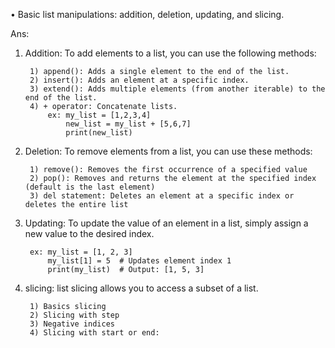 • Basic list manipulations: addition, deletion, updating, and slicing.

Ans: 

1. Addition: 
        To add elements to a list, you can use the following methods:

        1) append(): Adds a single element to the end of the list.
        2) insert(): Adds an element at a specific index.
        3) extend(): Adds multiple elements (from another iterable) to the end of the list.
        4) + operator: Concatenate lists.
            ex: my_list = [1,2,3,4]
                new_list = my_list + [5,6,7]
                print(new_list)

2. Deletion:
        To remove elements from a list, you can use these methods:

        1) remove(): Removes the first occurrence of a specified value
        2) pop(): Removes and returns the element at the specified index (default is the last element)
        3) del statement: Deletes an element at a specific index or deletes the entire list

3. Updating:
        To update the value of an element in a list, simply assign a new value to the desired index.

        ex: my_list = [1, 2, 3]
            my_list[1] = 5  # Updates element index 1
            print(my_list)  # Output: [1, 5, 3]

4. slicing:
        list slicing allows you to access a subset of a list.
        
        1) Basics slicing      
        2) Slicing with step
        3) Negative indices 
        4) Slicing with start or end: